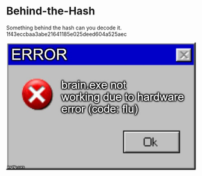 # Behind-the-Hash

Something behind the hash can you decode it. 1f43eccbaa3abe21641185e025deed604a525aec

![Alt Text](https://github.com/0xPis/Behind-the-Hash/blob/main/c77e3686-7679-48fd-b04f-d13d6a78057f.jpg)
